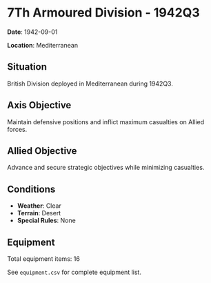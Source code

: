 # 7Th Armoured Division - 1942Q3

**Date**: 1942-09-01

**Location**: Mediterranean

## Situation

British Division deployed in Mediterranean during 1942Q3.

## Axis Objective

Maintain defensive positions and inflict maximum casualties on Allied forces.

## Allied Objective

Advance and secure strategic objectives while minimizing casualties.

## Conditions

- **Weather**: Clear
- **Terrain**: Desert
- **Special Rules**: None

## Equipment

Total equipment items: 16

See `equipment.csv` for complete equipment list.
